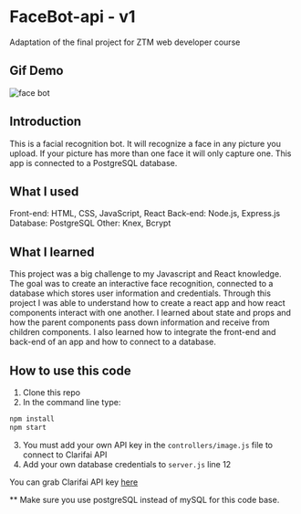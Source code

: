 # FaceBot-api - v1
Adaptation of the final project for ZTM web developer course

## Gif Demo
![face bot](Readme/facebot-gif.gif)

## Introduction

This is a facial recognition bot. It will recognize a face in any picture you upload. 
If your picture has more than one face it will only capture one.
This app is connected to a PostgreSQL database.

## What I used

Front-end: HTML, CSS, JavaScript, React
Back-end: Node.js, Express.js
Database: PostgreSQL
Other: Knex, Bcrypt

## What I learned

This project was a big challenge to my Javascript and React knowledge. 
The goal was to create an interactive face recognition, connected to a database which stores user information and credentials.
Through this project I was able to understand how to create a react app and how react components interact with one another.
I learned about state and props and how the parent components pass down information and receive from children components.
I also learned how to integrate the front-end and back-end of an app and how to connect to a database.


## How to use this code
1. Clone this repo
2. In the command line type: 
  ```sh
  npm install
  npm start
  ```
3. You must add your own API key in the `controllers/image.js` file to connect to Clarifai API
4. Add your own database credentials to `server.js` line 12

You can grab Clarifai API key [here](https://www.clarifai.com/)

** Make sure you use postgreSQL instead of mySQL for this code base.
